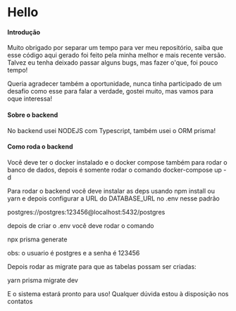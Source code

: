 # Hello 

#### Introdução


Muito obrigado por separar um tempo para ver meu repositório, saiba que esse código aqui gerado foi feito pela minha melhor e mais recente versão. Talvez eu tenha deixado passar alguns bugs, mas fazer o'que, foi pouco tempo! 

Queria agradecer também a oportunidade, nunca tinha participado de um desafio como esse para falar a verdade, gostei muito, mas vamos para oque interessa!

#### Sobre o backend

No backend usei NODEJS com Typescript, também usei o ORM prisma!

#### Como roda o backend

Você deve ter o docker instalado e o docker compose também para rodar o banco de dados, depois é somente rodar o comando docker-compose up -d 

Para rodar o backend você deve instalar as deps usando npm install ou yarn e depois configurar a URL do DATABASE_URL no .env nesse padrão

postgres://postgres:123456@localhost:5432/postgres

depois de criar o .env você deve rodar o comando 

npx prisma generate

obs: o usuario é postgres e a senha é 123456

Depois rodar as migrate para que as tabelas possam ser criadas:

yarn prisma migrate dev

E o sistema estará pronto para uso! Qualquer dúvida estou à disposição nos contatos




